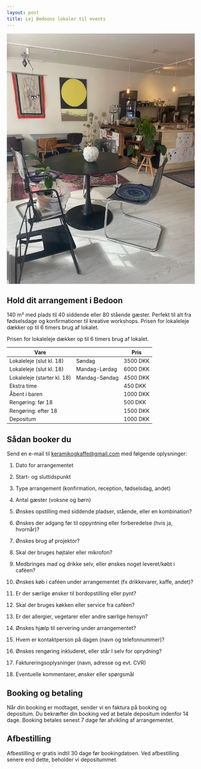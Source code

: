 ```yaml
---
layout: post
title: Lej Bedoons lokaler til events
---
```

![](/media/arrangementer_billede.jpg)

## Hold dit arrangement i Bedoon

140 m² med plads til 40 siddende eller 80 stående gæster. Perfekt til alt fra fødselsdage og konfirmationer til kreative workshops. Prisen for lokaleleje dækker op til 6 timers brug af lokalet.

Prisen for lokaleleje dækker op til 6 timers brug af lokalet.

| Vare |     | Pris |
| --- | --- | --- |
| Lokaleleje (slut kl. 18) | Søndag | 3500 DKK |
| Lokaleleje (slut kl. 18) | Mandag-Lørdag | 6000 DKK |
| Lokaleleje (starter kl. 18) | Mandag-Søndag | 4500 DKK |
| Ekstra time |     | 450 DKK |
| Åbent i baren |     | 1000 DKK |
| Rengøring: før 18 |     | 500 DKK |
| Rengøring: efter 18 |     | 1500 DKK |
| Depositum |     | 1000 DKK |

## Sådan booker du

Send en e-mail til [keramikogkaffe@gmail.com](mailto:keramikogkaffe@gmail.com) med følgende oplysninger:

1.  Dato for arrangementet
    
2.  Start- og sluttidspunkt
    
3.  Type arrangement (konfirmation, reception, fødselsdag, andet)
    
4.  Antal gæster (voksne og børn)
    
5.  Ønskes opstilling med siddende pladser, stående, eller en kombination?
    
6.  Ønskes der adgang før til oppyntning eller forberedelse (hvis ja, hvornår)?
    
7.  Ønskes brug af projektor?
    
8.  Skal der bruges højtaler eller mikrofon?
    
9.  Medbringes mad og drikke selv, eller ønskes noget leveret/købt i caféen?
    
10.  Ønskes køb i caféen under arrangementet (fx drikkevarer, kaffe, andet)?
    
11.  Er der særlige ønsker til bordopstilling eller pynt?
    
12.  Skal der bruges køkken eller service fra caféen?
    
13.  Er der allergier, vegetarer eller andre særlige hensyn?
    
14.  Ønskes hjælp til servering under arrangementet?
    
15.  Hvem er kontaktperson på dagen (navn og telefonnummer)?
    
16.  Ønskes rengøring inkluderet, eller står I selv for oprydning?
    
17.  Faktureringsoplysninger (navn, adresse og evt. CVR)
    
18.  Eventuelle kommentarer, ønsker eller spørgsmål
    

## Booking og betaling

Når din booking er modtaget, sender vi en faktura på booking og depositum. Du bekræfter din booking ved at betale depositum indenfor 14 dage. Booking betales senest 7 dage før afvikling af arrangementet.

## Afbestilling

Afbestilling er gratis indtil 30 dage før bookingdatoen. Ved afbestilling senere end dette, beholder vi depositummet.